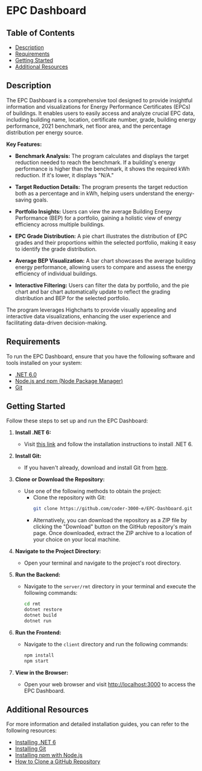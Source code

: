 # EPC Dashboard

## Table of Contents
- [Description](#description)
- [Requirements](#requirements)
- [Getting Started](#getting-started)
- [Additional Resources](#additional-resources)

## Description
The EPC Dashboard is a comprehensive tool designed to provide insightful information and visualizations for Energy Performance Certificates (EPCs) of buildings. It enables users to easily access and analyze crucial EPC data, including building name, location, certificate number, grade, building energy performance, 2021 benchmark, net floor area, and the percentage distribution per energy source.

**Key Features:**

- **Benchmark Analysis:** The program calculates and displays the target reduction needed to reach the benchmark. If a building's energy performance is higher than the benchmark, it shows the required kWh reduction. If it's lower, it displays "N/A."

- **Target Reduction Details:** The program presents the target reduction both as a percentage and in kWh, helping users understand the energy-saving goals.

- **Portfolio Insights:** Users can view the average Building Energy Performance (BEP) for a portfolio, gaining a holistic view of energy efficiency across multiple buildings.

- **EPC Grade Distribution:** A pie chart illustrates the distribution of EPC grades and their proportions within the selected portfolio, making it easy to identify the grade distribution.

- **Average BEP Visualization:** A bar chart showcases the average building energy performance, allowing users to compare and assess the energy efficiency of individual buildings.

- **Interactive Filtering:** Users can filter the data by portfolio, and the pie chart and bar chart automatically update to reflect the grading distribution and BEP for the selected portfolio.

The program leverages Highcharts to provide visually appealing and interactive data visualizations, enhancing the user experience and facilitating data-driven decision-making.

## Requirements
To run the EPC Dashboard, ensure that you have the following software and tools installed on your system:

- [.NET 6.0](https://dotnet.microsoft.com/en-us/download/dotnet/6.0)
- [Node.js and npm (Node Package Manager)](https://docs.npmjs.com/downloading-and-installing-node-js-and-npm)
- [Git](https://git-scm.com/downloads)

## Getting Started
Follow these steps to set up and run the EPC Dashboard:

1. **Install .NET 6:**
   - Visit [this link](https://dotnet.microsoft.com/en-us/download/dotnet/6.0) and follow the installation instructions to install .NET 6.

2. **Install Git:**
   - If you haven't already, download and install Git from [here](https://git-scm.com/downloads).

3. **Clone or Download the Repository:**
   - Use one of the following methods to obtain the project:
     - Clone the repository with Git:
       ```bash
       git clone https://github.com/coder-3000-e/EPC-Dashboard.git
       ```
     - Alternatively, you can download the repository as a ZIP file by clicking the "Download" button on the GitHub repository's main page. Once downloaded, extract the ZIP archive to a location of your choice on your local machine.

4. **Navigate to the Project Directory:**
   - Open your terminal and navigate to the project's root directory.

5. **Run the Backend:**
   - Navigate to the `server/rmt` directory in your terminal and execute the following commands:
     ```bash
     cd rmt
     dotnet restore
     dotnet build
     dotnet run
     ```

6. **Run the Frontend:**
   - Navigate to the `client` directory and run the following commands:
     ```bash
     npm install
     npm start
     ```

7. **View in the Browser:**
   - Open your web browser and visit [http://localhost:3000](http://localhost:3000) to access the EPC Dashboard.

## Additional Resources
For more information and detailed installation guides, you can refer to the following resources:

- [Installing .NET 6](https://dotnet.microsoft.com/en-us/download/dotnet/6.0)
- [Installing Git](https://git-scm.com/downloads)
- [Installing npm with Node.js](https://docs.npmjs.com/downloading-and-installing-node-js-and-npm)
- [How to Clone a GitHub Repository](https://docs.github.com/en/repositories/creating-and-managing-repositories/cloning-a-repository)
